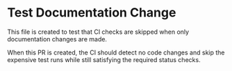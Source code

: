 # Test Documentation Change

This file is created to test that CI checks are skipped when only documentation changes are made.

When this PR is created, the CI should detect no code changes and skip the expensive test runs while still satisfying the required status checks.